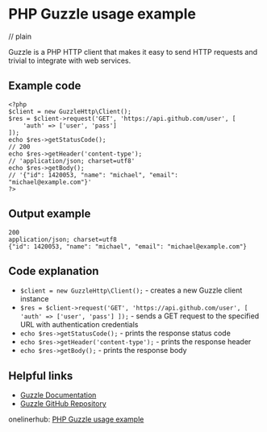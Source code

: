 # PHP Guzzle usage example
// plain

Guzzle is a PHP HTTP client that makes it easy to send HTTP requests and trivial to integrate with web services.

## Example code

```
<?php
$client = new GuzzleHttp\Client();
$res = $client->request('GET', 'https://api.github.com/user', [
    'auth' => ['user', 'pass']
]);
echo $res->getStatusCode();
// 200
echo $res->getHeader('content-type');
// 'application/json; charset=utf8'
echo $res->getBody();
// '{"id": 1420053, "name": "michael", "email": "michael@example.com"}'
?>
```

## Output example

```
200
application/json; charset=utf8
{"id": 1420053, "name": "michael", "email": "michael@example.com"}
```

## Code explanation

- `$client = new GuzzleHttp\Client();` - creates a new Guzzle client instance
- `$res = $client->request('GET', 'https://api.github.com/user', [ 'auth' => ['user', 'pass'] ]);` - sends a GET request to the specified URL with authentication credentials
- `echo $res->getStatusCode();` - prints the response status code
- `echo $res->getHeader('content-type');` - prints the response header
- `echo $res->getBody();` - prints the response body

## Helpful links
- [Guzzle Documentation](http://docs.guzzlephp.org/en/stable/)
- [Guzzle GitHub Repository](https://github.com/guzzle/guzzle)

onelinerhub: [PHP Guzzle usage example](https://onelinerhub.com/php-guzzle/php-guzzle-usage-example)
